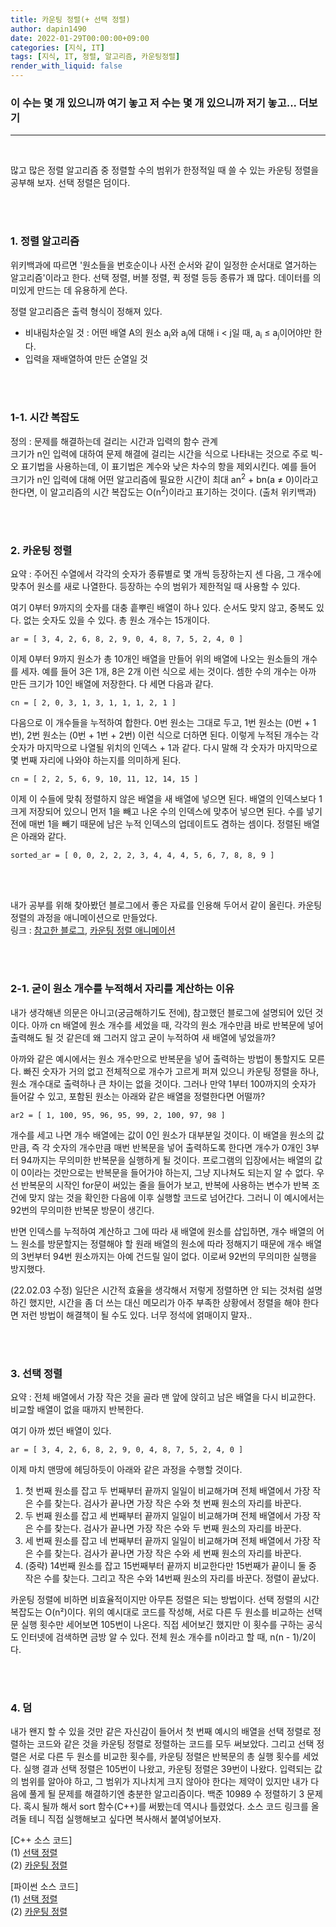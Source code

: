 ```yaml
---
title: 카운팅 정렬(+ 선택 정렬)
author: dapin1490
date: 2022-01-29T00:00:00+09:00
categories: [지식, IT]
tags: [지식, IT, 정렬, 알고리즘, 카운팅정렬]
render_with_liquid: false
---
```


### 이 수는 몇 개 있으니까 여기 놓고 저 수는 몇 개 있으니까 저기 놓고... 더보기

-----
  
</br>
  
많고 많은 정렬 알고리즘 중 정렬할 수의 범위가 한정적일 때 쓸 수 있는 카운팅 정렬을 공부해 보자. 선택 정렬은 덤이다.   
   
<br><br>      
   
### 1. 정렬 알고리즘
위키백과에 따르면 '원소들을 번호순이나 사전 순서와 같이 일정한 순서대로 열거하는 알고리즘'이라고 한다. 선택 정렬, 버블 정렬, 퀵 정렬 등등 종류가 꽤 많다. 데이터를 의미있게 만드는 데 유용하게 쓴다.   
   
정렬 알고리즘은 출력 형식이 정해져 있다.   
- 비내림차순일 것 : 어떤 배열 A의 원소 a<sub>i</sub>와 a<sub>j</sub>에 대해 i < j일 때, a<sub>i</sub> ≤ a<sub>j</sub>이어야만 한다.
- 입력을 재배열하여 만든 순열일 것   
   
<br><br>
   
### 1-1. 시간 복잡도
정의 : 문제를 해결하는데 걸리는 시간과 입력의 함수 관계   
크기가 n인 입력에 대하여 문제 해결에 걸리는 시간을 식으로 나타내는 것으로 주로 빅-오 표기법을 사용하는데, 이 표기법은 계수와 낮은 차수의 항을 제외시킨다. 예를 들어 크기가 n인 입력에 대해 어떤 알고리즘에 필요한 시간이 최대 an<sup>2</sup> + bn(a ≠ 0)이라고 한다면, 이 알고리즘의 시간 복잡도는 O(n<sup>2</sup>)이라고 표기하는 것이다. (출처 위키백과)   
   
<br><br>
  
### 2. 카운팅 정렬
요약 : 주어진 수열에서 각각의 숫자가 종류별로 몇 개씩 등장하는지 센 다음, 그 개수에 맞추어 원소를 새로 나열한다. 등장하는 수의 범위가 제한적일 때 사용할 수 있다.   
   
여기 0부터 9까지의 숫자를 대충 흩뿌린 배열이 하나 있다. 순서도 맞지 않고, 중복도 있다. 없는 숫자도 있을 수 있다. 총 원소 개수는 15개이다.   
   
`ar = [ 3, 4, 2, 6, 8, 2, 9, 0, 4, 8, 7, 5, 2, 4, 0 ]`   
   
이제 0부터 9까지 원소가 총 10개인 배열을 만들어 위의 배열에 나오는 원소들의 개수를 세자. 예를 들어 3은 1개, 8은 2개 이런 식으로 세는 것이다. 셈한 수의 개수는 아까 만든 크기가 10인 배열에 저장한다. 다 세면 다음과 같다.   
   
`cn = [ 2, 0, 3, 1, 3, 1, 1, 1, 2, 1 ]`   
   
다음으로 이 개수들을 누적하여 합한다. 0번 원소는 그대로 두고, 1번 원소는 (0번 + 1번), 2번 원소는 (0번 + 1번 + 2번) 이런 식으로 더하면 된다. 이렇게 누적된 개수는 각 숫자가 마지막으로 나열될 위치의 인덱스 + 1과 같다. 다시 말해 각 숫자가 마지막으로 몇 번째 자리에 나와야 하는지를 의미하게 된다.   
   
`cn = [ 2, 2, 5, 6, 9, 10, 11, 12, 14, 15 ]`   
   
이제 이 수들에 맞춰 정렬하지 않은 배열을 새 배열에 넣으면 된다. 배열의 인덱스보다 1 크게 저장되어 있으니 먼저 1을 빼고 나온 수의 인덱스에 맞추어 넣으면 된다. 수를 넣기 전에 매번 1을 빼기 때문에 남은 누적 인덱스의 업데이트도 겸하는 셈이다. 정렬된 배열은 아래와 같다.   
   
`sorted_ar = [ 0, 0, 2, 2, 2, 3, 4, 4, 4, 5, 6, 7, 8, 8, 9 ]`
   
<br><br>
  
내가 공부를 위해 찾아봤던 블로그에서 좋은 자료를 인용해 두어서 같이 올린다. 카운팅 정렬의 과정을 애니메이션으로 만들었다.   
링크 : [참고한 블로그](https://bowbowbow.tistory.com/8?utm_source=Postype&utm_medium=iframely), [카운팅 정렬 애니메이션](https://www.cs.miami.edu/home/burt/learning/Csc517.091/workbook/countingsort.html)   
   
<br><br>
    
### 2-1. 굳이 원소 개수를 누적해서 자리를 계산하는 이유
내가 생각해낸 의문은 아니고(궁금해하기도 전에), 참고했던 블로그에 설명되어 있던 것이다. 아까 cn 배열에 원소 개수를 세었을 때, 각각의 원소 개수만큼 바로 반복문에 넣어 출력해도 될 것 같은데 왜 그러지 않고 굳이 누적하여 새 배열에 넣었을까?   
   
아까와 같은 예시에서는 원소 개수만으로 반복문을 넣어 출력하는 방법이 통할지도 모른다. 빠진 숫자가 거의 없고 전체적으로 개수가 고르게 퍼져 있으니 카운팅 정렬을 하나, 원소 개수대로 출력하나 큰 차이는 없을 것이다. 그러나 만약 1부터 100까지의 숫자가 들어갈 수 있고, 포함된 원소는 아래와 같은 배열을 정렬한다면 어떨까?   
   
`ar2 = [ 1, 100, 95, 96, 95, 99, 2, 100, 97, 98 ]`   
   
개수를 세고 나면 개수 배열에는 값이 0인 원소가 대부분일 것이다. 이 배열을 원소의 값만큼, 즉 각 숫자의 개수만큼 매번 반복문을 넣어 출력하도록 한다면 개수가 0개인 3부터 94까지는 무의미한 반복문을 실행하게 될 것이다. 프로그램의 입장에서는 배열의 값이 0이라는 것만으로는 반복문을 들어가야 하는지, 그냥 지나쳐도 되는지 알 수 없다. 우선 반복문의 시작인 for문이 써있는 줄을 들어가 보고, 반복에 사용하는 변수가 반복 조건에 맞지 않는 것을 확인한 다음에 이후 실행할 코드로 넘어간다. 그러니 이 예시에서는 92번의 무의미한 반복문 방문이 생긴다.   
   
반면 인덱스를 누적하여 계산하고 그에 따라 새 배열에 원소를 삽입하면, 개수 배열의 어느 원소를 방문할지는 정렬해야 할 원래 배열의 원소에 따라 정해지기 때문에 개수 배열의 3번부터 94번 원소까지는 아예 건드릴 일이 없다. 이로써 92번의 무의미한 실행을 방지했다.   
   
(22.02.03 수정) 일단은 시간적 효율을 생각해서 저렇게 정렬하면 안 되는 것처럼 설명하긴 했지만, 시간을 좀 더 쓰는 대신 메모리가 아주 부족한 상황에서 정렬을 해야 한다면 저런 방법이 해결책이 될 수도 있다. 너무 정석에 얽매이지 말자..   
   
<br><br>
   
### 3. 선택 정렬
요약 : 전체 배열에서 가장 작은 것을 골라 맨 앞에 앉히고 남은 배열을 다시 비교한다. 비교할 배열이 없을 때까지 반복한다.   
   
여기 아까 썼던 배열이 있다.   
   
`ar = [ 3, 4, 2, 6, 8, 2, 9, 0, 4, 8, 7, 5, 2, 4, 0 ]`   
   
이제 마치 맨땅에 헤딩하듯이 아래와 같은 과정을 수행할 것이다.   
   
1. 첫 번째 원소를 잡고 두 번째부터 끝까지 일일이 비교해가며 전체 배열에서 가장 작은 수를 찾는다. 검사가 끝나면 가장 작은 수와 첫 번째 원소의 자리를 바꾼다.
2. 두 번째 원소를 잡고 세 번째부터 끝까지 일일이 비교해가며 전체 배열에서 가장 작은 수를 찾는다. 검사가 끝나면 가장 작은 수와 두 번째 원소의 자리를 바꾼다.
3. 세 번째 원소를 잡고 네 번째부터 끝까지 일일이 비교해가며 전체 배열에서 가장 작은 수를 찾는다. 검사가 끝나면 가장 작은 수와 세 번째 원소의 자리를 바꾼다.
4. (중략) 14번째 원소를 잡고 15번째부터 끝까지 비교한다만 15번째가 끝이니 둘 중 작은 수를 찾는다. 그리고 작은 수와 14번째 원소의 자리를 바꾼다. 정렬이 끝났다.   
   
카운팅 정렬에 비하면 비효율적이지만 아무튼 정렬은 되는 방법이다. 선택 정렬의 시간 복잡도는 O(n²)이다. 위의 예시대로 코드를 작성해, 서로 다른 두 원소를 비교하는 선택문 실행 횟수만 세어보면 105번이 나온다. 직접 세어보긴 했지만 이 횟수를 구하는 공식도 인터넷에 검색하면 금방 알 수 있다. 전체 원소 개수를 n이라고 할 때, n(n - 1)/2이다.   
   
<br><br>   
  
### 4. 덤
내가 왠지 할 수 있을 것만 같은 자신감이 들어서 첫 번째 예시의 배열을 선택 정렬로 정렬하는 코드와 같은 것을 카운팅 정렬로 정렬하는 코드를 모두 써보았다. 그리고 선택 정렬은 서로 다른 두 원소를 비교한 횟수를, 카운팅 정렬은 반복문의 총 실행 횟수를 세었다. 실행 결과 선택 정렬은 105번이 나왔고, 카운팅 정렬은 39번이 나왔다. 입력되는 값의 범위를 알아야 하고, 그 범위가 지나치게 크지 않아야 한다는 제약이 있지만 내가 다음에 풀게 될 문제를 해결하기엔 충분한 알고리즘이다. 백준 10989 수 정렬하기 3 문제다. 혹시 될까 해서 sort 함수(C++)를 써봤는데 역시나 틀렸었다. 소스 코드 링크를 올려둘 테니 직접 실행해보고 싶다면 복사해서 붙여넣어보자.   
   
[C++ 소스 코드]   
(1) [선택 정렬](https://github.com/dapin1490/study-note/blob/main/cpp/%EC%84%A0%ED%83%9D%20%EC%A0%95%EB%A0%AC%20%EC%98%88%EC%8B%9C.cpp)   
(2) [카운팅 정렬](https://github.com/dapin1490/study-note/blob/main/cpp/%EC%B9%B4%EC%9A%B4%ED%8C%85%20%EC%A0%95%EB%A0%AC%20%EC%98%88%EC%8B%9C.cpp)   
   
[파이썬 소스 코드]   
(1) [선택 정렬](https://github.com/dapin1490/study-note/blob/main/%ED%8C%8C%EC%9D%B4%EC%8D%AC/%EC%84%A0%ED%83%9D%20%EC%A0%95%EB%A0%AC%20%EC%98%88%EC%8B%9C.py)   
(2) [카운팅 정렬](https://github.com/dapin1490/study-note/blob/main/%ED%8C%8C%EC%9D%B4%EC%8D%AC/%EC%B9%B4%EC%9A%B4%ED%8C%85%20%EC%A0%95%EB%A0%AC%20%EC%98%88%EC%8B%9C.py)   